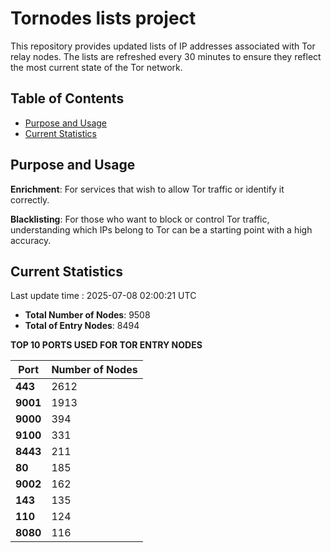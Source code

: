 # Tornodes lists project

This repository provides updated lists of IP addresses associated with Tor relay nodes. The lists are refreshed every 30 minutes to ensure they reflect the most current state of the Tor network.

## Table of Contents

- [Purpose and Usage](#purpose-and-usage)
- [Current Statistics](#current-statistics)


## Purpose and Usage

**Enrichment**: For services that wish to allow Tor traffic or identify it correctly.

**Blacklisting**: For those who want to block or control Tor traffic, understanding which IPs belong to Tor can be a starting point with a high accuracy.

## Current Statistics

Last update time : 2025-07-08 02:00:21 UTC

- **Total Number of Nodes**: 9508
- **Total of Entry Nodes**: 8494

**TOP 10 PORTS USED FOR TOR ENTRY NODES**

| **Port** | **Number of Nodes** |
|------|-----------------|
| **443**   | 2612  |
| **9001**   | 1913  |
| **9000**   | 394  |
| **9100**   | 331  |
| **8443**   | 211  |
| **80**   | 185  |
| **9002**   | 162  |
| **143**   | 135  |
| **110**   | 124  |
| **8080**   | 116  |

